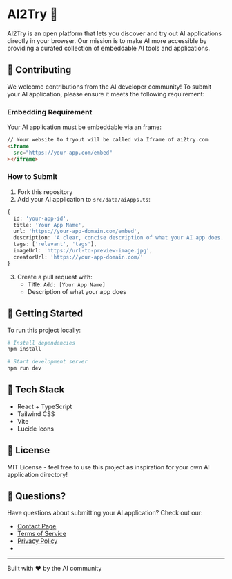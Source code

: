 # AI2Try 🚀

AI2Try is an open platform that lets you discover and try out AI applications directly in your browser. Our mission is to make AI more accessible by providing a curated collection of embeddable AI tools and applications.

## 🤝 Contributing

We welcome contributions from the AI developer community! To submit your AI application, please ensure it meets the following requirement:

### Embedding Requirement

Your AI application must be embeddable via an frame:

```html
// Your website to tryout will be called via Iframe of ai2try.com
<iframe
  src="https://your-app.com/embed"
></iframe>
```

### How to Submit

1. Fork this repository
2. Add your AI application to `src/data/aiApps.ts`:

```typescript
{
  id: 'your-app-id',
  title: 'Your App Name',
  url: 'https://your-app-domain.com/embed',
  description: 'A clear, concise description of what your AI app does.',
  tags: ['relevant', 'tags'],
  imageUrl: 'https://url-to-preview-image.jpg',
  creatorUrl: 'https://your-app-domain.com/'
}
```

3. Create a pull request with:
   - Title: `Add: [Your App Name]`
   - Description of what your app does

## 🚀 Getting Started

To run this project locally:

```bash
# Install dependencies
npm install

# Start development server
npm run dev
```

## 🔧 Tech Stack

- React + TypeScript
- Tailwind CSS
- Vite
- Lucide Icons

## 📜 License

MIT License - feel free to use this project as inspiration for your own AI application directory!

## 🤔 Questions?

Have questions about submitting your AI application? Check out our:
- [Contact Page](https://ai2try.com/contact)
- [Terms of Service](https://ai2try.com/terms)
- [Privacy Policy](https://ai2try.com/privacy)
- 

---

Built with ❤️ by the AI community

